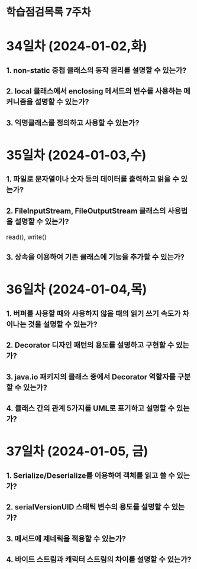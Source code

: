 # 학습점검목록 7주차
<span style="font-size:120%">

# 34일차 (2024-01-02,화)
### 1. non-static 중첩 클래스의 동작 원리를 설명할 수 있는가?

### 2. local 클래스에서 enclosing 메서드의 변수를 사용하는 메커니즘을 설명할 수 있는가?

### 3. 익명클래스를 정의하고 사용할 수 있는가?


# 35일차 (2024-01-03,수)
### 1. 파일로 문자열이나 숫자 등의 데이터를 출력하고 읽을 수 있는가? 

### 2. FileInputStream, FileOutputStream 클래스의 사용법을 설명할 수 있는가?
read(), write()

### 3. 상속을 이용하여 기존 클래스에 기능을 추가할 수 있는가?


# 36일차 (2024-01-04,목)
### 1. 버퍼를 사용할 때와 사용하지 않을 때의 읽기 쓰기 속도가 차이나는 것을 설명할 수 있는가?

### 2. Decorator 디자인 패턴의 용도를 설명하고 구현할 수 있는가?

### 3. java.io 패키지의 클래스 중에서 Decorator 역할자를 구분할 수 있는가?

### 4. 클래스 간의 관계 5가지를 UML로 표기하고 설명할 수 있는가?

# 37일차 (2024-01-05, 금)
### 1. Serialize/Deserialize를 이용하여 객체를 읽고 쓸 수 있는가?

### 2. serialVersionUID 스태틱 변수의 용도를 설명할 수 있는가?

### 3. 메서드에 제네릭을 적용할 수 있는가?

### 4. 바이트 스트림과 캐릭터 스트림의 차이를 설명할 수 있는가?


</span>